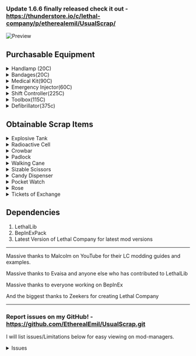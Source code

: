 ### Update 1.6.6 finally released check it out - https://thunderstore.io/c/lethal-company/p/etherealemil/UsualScrap/

![Preview](https://i.imgur.com/HRaqFR0.png)

## Purchasable Equipment
<details>
<summary>Handlamp (20C)</summary>

Costs 25 credits, Weighs 5

Compared to vanilla flashlights...

PROS

- The lamp lights up the area around the holder in a radius that is larger than a baby flashlight's light reaches but not as large as a pro-flashlight reaches in one direction.

- The lamp has a noticeably larger battery capacity than the pro-flashlight (It's battery can last almost the entire day when left on constantly).

CONS 

- The light produced by the lamp isn't as clear at long ranges as the pro-flashlight.

- The lamp's light is pretty bright if used in fog, gas, smoke, dust storms, etc..

Mod Issue - Mods messing with global lighting can drastically affect the Hand Lamp making it basically unusable. Haven't found a universal way to fix this issue unfortunately.

</details>

<details>
<summary>Bandages(20C)</summary>

Costs 20 credits, Weighs 1

Bandages are a 3 use consumable item that heals 20 health per use.

Compared to the Medical Kit, Bandages heal 60 health instantly, weighs less, and are cheap and disposable.

</details>

<details>
<summary>Medical Kit(90C)</summary>

Costs 90 credits, Weighs 3

The Medical Kit heals the user overtime when used. It has a limited amount of health it can heal at once (240) but will replenish its availbe health overtime.

Compared to Bandages, the Medical Kit can heal 2x the health (120) Bandages can heal (60) and can heal infinitely when given time to replenish.

</details>

<details>
<summary>Emergency Injector(60C)</summary>

Costs 60 credits, Weighs 1

When used, the Emergency Injector gives you a speed boost, boosts your sprint meter capacity, refills your stamina, and gives you a jump boost.

- The effect lasts for 1 minute. After 1 minute you will receive a severe slowness debuff and your stamina will be drained.
- If another injector is used while you already have the effect you will quickly take damage and the effect will not stack or be reapplied.

</details>


<details>
<summary>Shift Controller(225C)</summary>

Costs 225 credits, Weighs 4

The Shift Controller is a portable teleporter that saves your coordinates and can then teleport you back there as long as it has battery.

- The Shift Controller's saved coordinates are set when used the first time, the second use will teleport you back at the cost of some of its battery.
- The Shift Controller consumes battery slowly after your coordinates have been set.
- The saved coordinates are wiped when the controller is recharged.

Shift controller connectivity mechanic:
 - The Shift Controller's connectivity is based on how far you are from the saved location, the farther you are the lower the connectivity. With full connectivity the controller works as expected but when connectivity starts to lower the controller will begin to experience glitches. Glitches will wipe your saved location and prevent you from using the controller for a short time.

</details>


<details>
<summary>Toolbox(115C)</summary>

Costs 115 credits, Weighs 5

The Tool Box can be used to dismantle landmines and turrets and will produce scrap when done successfully.

- To dismantle a trap, look at it, press and hold the Left Click button, and listen for the sound effect playing, the sound means it's working. It is a bit wonky when crouching, when around weird geometry, or when the vanilla traps are changed (like bigger landmines).
- Landmines produce 1 piece of scrap and take 6 seconds to dismantle.
- Turrets produce 2-3 pieces of scrap and take 12 seconds to dismantle.

</details>

<details>
<summary>Defibrillator(375c)</summary>

Costs 375 credits, Weighs 3

The defibrillator uses power to revive up to 3 deceased employees.

- The defibrillator has a charge meter (Not related to power) on the side of it. The charge meter indicate how long you've held down the use button and it must be fully charged to revive a player.
- When the charge meter is full but you continue to hold the use button you can be ready to revive at a moments notice but keep in mind that the items power is constantly drained when charging.
- A power cost is used when you release the use button at full charge regardless of if a player was revived or not.

- Currently I've made players cut in half (butler, sizable scissors) impossible to revive. I may make more death types perma death or may just remove this, we shall see.

</details>

## Obtainable Scrap Items

<details>
<summary>Explosive Tank</summary>

High value, Weighs 32, Spawns anywhere rarely

Once the explosive tank is picked up, an internal timer will begin counting down to 0 which will then cause the tank to explode. The only way to deactivate the timer is by bringing the tank back to your ship safely.

- The internal timer can be any time around 3 minutes, better get moving!
- Hitting the tank with a melee weapon will cause it to explode. immediately.
- Each time the tank is dropped, its remaining time will be reduced by a percentage; On the third drop, the Tank will explode immediately.
- After being brought to the ship the Tank will be in a inactive state, stopping the timer. In the inactive state, Hitting it will still cause it to explode and it can be reactivated by dropping it a few times (Dropping it only causes a explosion while it is active).

Tips for survival - Take it first or take it last and know the way back to the ship, the last thing you want to do while carrying the tank is waste time being lost or wandering.

</details>

<details>
<summary>Radioactive Cell</summary>

High value, Weighs 18, Spawns anywhere rarely

The Radioactive Cell produces a sickly green light in a radius around it infinitely. When the cell is held, the holder will regularly take damage until they drop it or perish.

- The Cell inflicts ramping damage on a rough curve going from 5 to 20.

Tips for survival - The damage ramps based on how long you hold it continuously so just drop it to reset the damage ramp to take minimum damage, sometimes it's just safer to leave it behind.

</details>

<details>
<summary>Crowbar</summary>

Average value, Weighs 6.5, Spawns anywhere uncommonly

The Crowbar is a melee weapon that does normal damage but can open locked and unlocked doors by hitting them.

</details>

<details>
<summary>Padlock</summary>

Low Value, Weighs 1, Spawns anywhere uncommonly

The Padlock locks doors open or closed, nothing more.

</details>

<details>
<summary>Walking Cane</summary>

High value, Weighs 1, Spawns on S and above difficulty moons rarely

Increases your movement speed when held.

</details>

<details>
<summary>Sizable Scissors</summary>

High Value, Weighs 16, Spawns on S and above difficulty moons rarely

Sizable Scissors are a two handed scrap item that randomly damages it's holder only if they are sprinting.

- Every second or two while running a 4 sided dice is rolled that will deal 30 damage if a 1 is rolled.
</details>

<details>

<summary>Candy Dispenser</summary>

Average value, Weighs 12, Spawns on S and above difficulty moons rarely

The Candy Dispenser is a melee weapon that does 2x damage and will rarely drop a piece of candy when swinging it (1/25 chance each swing).

- The candy dropped by the dispenser is worth 10 (It looks blank on clients but is still worth ten, I will fix this eventually) and can be eaten to heal you while also giving you a very minor speed boost.
- The candy dispenser dropping candy is disabled in orbit and on moons that have no time cycle like the company building.

</details>

<details>

<summary>Pocket Watch</summary>

Average value, Weighs 3, Spawns on S and above difficulty moons rarely

The Pocket Watch tells it's time. nothing.

</details>


<details>

<summary>Rose</summary>

Average value, Weighs 1, Spawns on S and above difficulty moons rarely

The rose damages you a little when picked up or equipped.

- You will recieve a small slowness debuff everytime it damages you.

</details>

<details>

<summary>Tickets of Exchange</summary>

Low value/High Value, Weighs 1, Spawns on S and above difficulty moons

The Regular Ticket of Exchange is a common low value item that can be used ONCE to transform any item into a gift box, essentially exchanging it for something else.

The Golden Ticket of Exchange is extremely rare and high value item that does the same thing it predecessor does but will make FIVE gift boxs instead of one.

</details>

## Dependencies
1. LethalLib 
2. BepInExPack
3. Latest Version of Lethal Company for latest mod versions
---

Massive thanks to Malcolm on YouTube for their LC modding guides and examples.

Massive thanks to Evaisa and anyone else who has contributed to LethalLib

Massive thanks to everyone working on BepInEx

And the biggest thanks to Zeekers for creating Lethal Company

---

### Report issues on my GitHub! - https://github.com/EtherealEmil/UsualScrap.git
 I will list issues/Limitations below for easy viewing on mod-managers.

<details>
<summary>Issues</summary>

- Mods that mess with the world lighting can make some of the items insanely bright. I'll try to account for it when choosing the item effects but I can't fix it.

</details>

